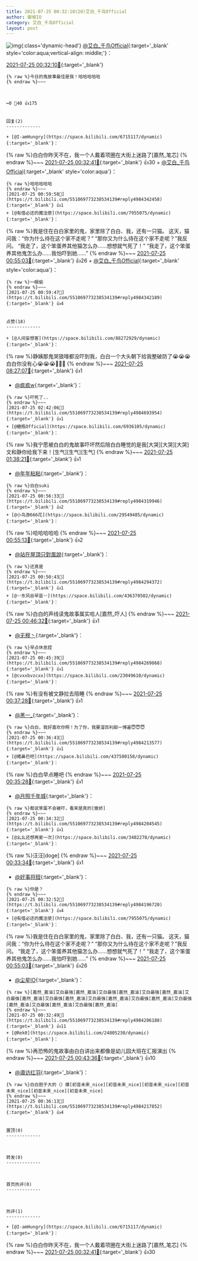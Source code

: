 ```yaml
---
title: 2021-07-25 00:32:10(20)艾白_千鸟Official
author: 御坂IO
category: 艾白_千鸟Official
layout: post
---
```


![img](/images/9ae8b9445fd0665cc014d9080156a45271be73c6.jpg){:class='dynamic-head'}
[@艾白_千鸟Official](https://space.bilibili.com/334537711/dynamic){:target='_blank' style='color:aqua;vertical-align: middle;'}：

[2021-07-25 00:32:10🔗](https://t.bilibili.com/551069773238534139){:target='_blank'}

~~~
{% raw %}今日的鬼故事最佳是我！哈哈哈哈哈
{% endraw %}~~~



↪️0 💬40 👍175


回复(2)
-------------

+ [@I-amHungry](https://space.bilibili.com/6715117/dynamic){:target='_blank'}：
~~~
{% raw %}白白你昨天不在，我一个人戴着项圈在大街上迷路了[嘉然_笔芯]
{% endraw %}~~~
[2021-07-25 00:32:41🔗](https://t.bilibili.com/551069773238534139#reply4984196397){:target='_blank'} 👍30
    + [@艾白_千鸟Official](https://space.bilibili.com/334537711/dynamic){:target='_blank' style='color:aqua'}：
~~~
{% raw %}哈哈哈哈哈
{% endraw %}~~~
[2021-07-25 00:59:58🔗](https://t.bilibili.com/551069773238534139#reply4984342458){:target='_blank'} 👍1
+ [@有借必还的魔法使](https://space.bilibili.com/7955075/dynamic){:target='_blank'}：
~~~
{% raw %}我是住在白白家里的鬼，家里除了白白、我，还有一只猫。
这天，猫问我：“你为什么待在这个家不走呢？”
“那你又为什么待在这个家不走呢？”我反问。
“我走了，这个笨蛋养其他猫怎么办……想想就气死了！”
“我走了，这个笨蛋养其他鬼怎么办……我怕吓到她……”
{% endraw %}~~~
[2021-07-25 00:55:03🔗](https://t.bilibili.com/551069773238534139#reply4984321884){:target='_blank'} 👍26
    + [@艾白_千鸟Official](https://space.bilibili.com/334537711/dynamic){:target='_blank' style='color:aqua'}：
~~~
{% raw %}一眼偷
{% endraw %}~~~
[2021-07-25 00:59:47🔗](https://t.bilibili.com/551069773238534139#reply4984342189){:target='_blank'} 👍4


点赞(18)
-------------

+ [@人间妄想客](https://space.bilibili.com/88272929/dynamic){:target='_blank'}：
~~~
{% raw %}静姨那鬼哭狼嚎都没吓到我，白白一个大头朝下给我整破防了😭😭😭白白你没有心😭😭😭👊👊👊
{% endraw %}~~~
[2021-07-25 08:27:07🔗](https://t.bilibili.com/551069773238534139#reply4985262864){:target='_blank'} 👍1
+ [@疯疯w](https://space.bilibili.com/1564427525/dynamic){:target='_blank'}：
~~~
{% raw %}吓死了..
{% endraw %}~~~
[2021-07-25 02:42:06🔗](https://t.bilibili.com/551069773238534139#reply4984693954){:target='_blank'} 👍1
+ [@糖瓶Official](https://space.bilibili.com/6936105/dynamic){:target='_blank'}：
~~~
{% raw %}我宁愿被白白的鬼故事吓坏然后陪白白睡觉的是我[大哭][大哭][大哭]文和静你给我下来！[生气][生气][生气]
{% endraw %}~~~
[2021-07-25 01:38:21🔗](https://t.bilibili.com/551069773238534139#reply4984515526){:target='_blank'} 👍1
+ [@年年粘粘](https://space.bilibili.com/24718508/dynamic){:target='_blank'}：
~~~
{% raw %}白白suki
{% endraw %}~~~
[2021-07-25 00:56:33🔗](https://t.bilibili.com/551069773238534139#reply4984319946){:target='_blank'} 👍2
+ [@小鸟游666花](https://space.bilibili.com/29549485/dynamic){:target='_blank'}：
~~~
{% raw %}哈哈哈哈哈
{% endraw %}~~~
[2021-07-25 00:55:13🔗](https://t.bilibili.com/551069773238534139#reply4984322168){:target='_blank'} 👍2
+ [@站在屋頂只對風說](https://space.bilibili.com/407815231/dynamic){:target='_blank'}：
~~~
{% raw %}还真是
{% endraw %}~~~
[2021-07-25 00:50:43🔗](https://t.bilibili.com/551069773238534139#reply4984294372){:target='_blank'} 👍1
+ [@丷东风谷早苗丷](https://space.bilibili.com/436370502/dynamic){:target='_blank'}：
~~~
{% raw %}白白的声线读鬼故事属实哈人[嘉然_吓人]
{% endraw %}~~~
[2021-07-25 00:46:32🔗](https://t.bilibili.com/551069773238534139#reply4984272076){:target='_blank'} 👍1
+ [@无穆丶](https://space.bilibili.com/51148952/dynamic){:target='_blank'}：
~~~
{% raw %}早点休息捏
{% endraw %}~~~
[2021-07-25 00:45:39🔗](https://t.bilibili.com/551069773238534139#reply4984269068){:target='_blank'} 👍1
+ [@cvxxbvzcxx](https://space.bilibili.com/23049610/dynamic){:target='_blank'}：
~~~
{% raw %}有没有被文静拉去陪睡
{% endraw %}~~~
[2021-07-25 00:37:28🔗](https://t.bilibili.com/551069773238534139#reply4984214914){:target='_blank'} 👍1
+ [@黑一_](https://space.bilibili.com/336882779/dynamic){:target='_blank'}：
~~~
{% raw %}白白，我好喜欢你啊！为了你，我要溜百利甜一博遍😇😇😇
{% endraw %}~~~
[2021-07-25 00:36:43🔗](https://t.bilibili.com/551069773238534139#reply4984213577){:target='_blank'} 👍1
+ [@猪鼻巴吧](https://space.bilibili.com/437580158/dynamic){:target='_blank'}：
~~~
{% raw %}白白早点睡吧
{% endraw %}~~~
[2021-07-25 00:35:28🔗](https://t.bilibili.com/551069773238534139#reply4984221397){:target='_blank'} 👍1
+ [@月照千年城](https://space.bilibili.com/2878661/dynamic){:target='_blank'}：
~~~
{% raw %}都说笨蛋不会被吓，看来是真的[傲娇]
{% endraw %}~~~
[2021-07-25 00:34:32🔗](https://t.bilibili.com/551069773238534139#reply4984204545){:target='_blank'} 👍1
+ [@幺幺还想再爱一次](https://space.bilibili.com/3482278/dynamic){:target='_blank'}：
~~~
{% raw %}汪汪[doge]
{% endraw %}~~~
[2021-07-25 00:33:34🔗](https://t.bilibili.com/551069773238534139#reply4984207708){:target='_blank'} 👍1
+ [@好事将臸](https://space.bilibili.com/251208708/dynamic){:target='_blank'}：
~~~
{% raw %}你是？
{% endraw %}~~~
[2021-07-25 00:32:52🔗](https://t.bilibili.com/551069773238534139#reply4984196720){:target='_blank'} 👍4
+ [@有借必还的魔法使](https://space.bilibili.com/7955075/dynamic){:target='_blank'}：
~~~
{% raw %}我是住在白白家里的鬼，家里除了白白、我，还有一只猫。
这天，猫问我：“你为什么待在这个家不走呢？”
“那你又为什么待在这个家不走呢？”我反问。
“我走了，这个笨蛋养其他猫怎么办……想想就气死了！”
“我走了，这个笨蛋养其他鬼怎么办……我怕吓到她……”
{% endraw %}~~~
[2021-07-25 00:55:03🔗](https://t.bilibili.com/551069773238534139#reply4984321884){:target='_blank'} 👍26
+ [@尘星IO](https://space.bilibili.com/12427783/dynamic){:target='_blank'}：
~~~
{% raw %}[嘉然_嘉油]艾白最强[嘉然_嘉油]艾白最强[嘉然_嘉油]艾白最强[嘉然_嘉油]艾白最强[嘉然_嘉油]艾白最强[嘉然_嘉油]艾白最强[嘉然_嘉油]艾白最强[嘉然_嘉油]艾白最强[嘉然_嘉油]艾白最强[嘉然_嘉油]艾白最强[嘉然_嘉油]
{% endraw %}~~~
[2021-07-25 00:32:49🔗](https://t.bilibili.com/551069773238534139#reply4984206188){:target='_blank'} 👍11
+ [@Rek0](https://space.bilibili.com/24805230/dynamic){:target='_blank'}：
~~~
{% raw %}再恐怖的鬼故事由白白讲出来都像是幼儿园大班在汇报演出
{% endraw %}~~~
[2021-07-25 00:43:36🔗](https://t.bilibili.com/551069773238534139#reply4984261533){:target='_blank'} 👍10
+ [@诹访红羽](https://space.bilibili.com/20294039/dynamic){:target='_blank'}：
~~~
{% raw %}白白胆子大的（）爆[初音未来_nice][初音未来_nice][初音未来_nice][初音未来_nice][初音未来_nice][初音未来_nice]
{% endraw %}~~~
[2021-07-25 00:36:13🔗](https://t.bilibili.com/551069773238534139#reply4984217852){:target='_blank'} 👍4


置顶(0)
-------------



转发(0)
-------------



首页热评(0)
-------------



热评(1)
-------------

+ [@I-amHungry](https://space.bilibili.com/6715117/dynamic){:target='_blank'}：
~~~
{% raw %}白白你昨天不在，我一个人戴着项圈在大街上迷路了[嘉然_笔芯]
{% endraw %}~~~
[2021-07-25 00:32:41🔗](https://t.bilibili.com/551069773238534139#reply4984196397){:target='_blank'} 👍30


